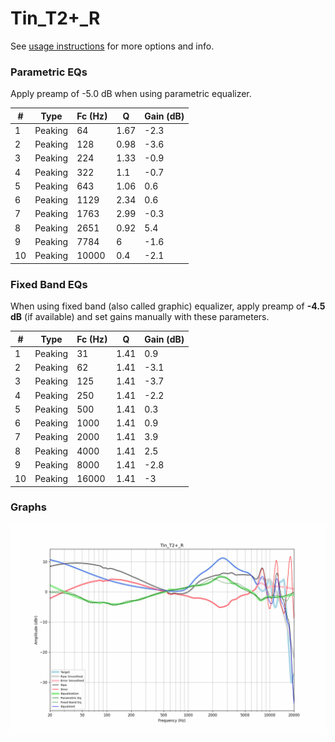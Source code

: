 # Tin_T2+_R
See [usage instructions](https://github.com/jaakkopasanen/AutoEq#usage) for more options and info.

### Parametric EQs
Apply preamp of -5.0 dB when using parametric equalizer.

|   # | Type    |   Fc (Hz) |    Q |   Gain (dB) |
|-----|---------|-----------|------|-------------|
|   1 | Peaking |        64 | 1.67 |        -2.3 |
|   2 | Peaking |       128 | 0.98 |        -3.6 |
|   3 | Peaking |       224 | 1.33 |        -0.9 |
|   4 | Peaking |       322 | 1.1  |        -0.7 |
|   5 | Peaking |       643 | 1.06 |         0.6 |
|   6 | Peaking |      1129 | 2.34 |         0.6 |
|   7 | Peaking |      1763 | 2.99 |        -0.3 |
|   8 | Peaking |      2651 | 0.92 |         5.4 |
|   9 | Peaking |      7784 | 6    |        -1.6 |
|  10 | Peaking |     10000 | 0.4  |        -2.1 |

### Fixed Band EQs
When using fixed band (also called graphic) equalizer, apply preamp of **-4.5 dB** (if available) and set gains manually with these parameters.

|   # | Type    |   Fc (Hz) |    Q |   Gain (dB) |
|-----|---------|-----------|------|-------------|
|   1 | Peaking |        31 | 1.41 |         0.9 |
|   2 | Peaking |        62 | 1.41 |        -3.1 |
|   3 | Peaking |       125 | 1.41 |        -3.7 |
|   4 | Peaking |       250 | 1.41 |        -2.2 |
|   5 | Peaking |       500 | 1.41 |         0.3 |
|   6 | Peaking |      1000 | 1.41 |         0.9 |
|   7 | Peaking |      2000 | 1.41 |         3.9 |
|   8 | Peaking |      4000 | 1.41 |         2.5 |
|   9 | Peaking |      8000 | 1.41 |        -2.8 |
|  10 | Peaking |     16000 | 1.41 |        -3   |

### Graphs
![](./Tin_T2+_R.png)
